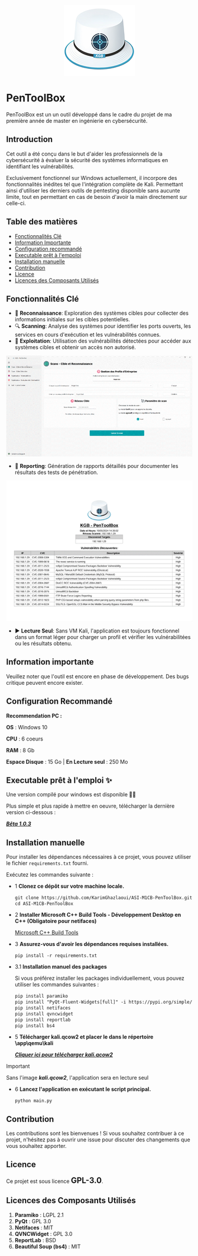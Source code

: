 <p align="center">
  <img src="./app/resource/images/logo.png">
</p>

# PenToolBox

PenToolBox est un un outil développé dans le cadre du projet de ma première année de master en ingénierie en cybersécurité.

## Introduction

Cet outil a été conçu dans le but d'aider les professionnels de la cybersécurité à évaluer la sécurité des systèmes informatiques en identifiant les vulnérabilités.

Exclusivement fonctionnel sur Windows actuellement, il incorpore des fonctionnalités inédites tel que l'intégration complète de Kali.
Permettant ainsi d'utiliser les derniers outils de pentesting disponible sans aucunte limite, tout en permettant en cas de besoin d'avoir la main directement sur celle-ci.

## Table des matières
 
- [Fonctionnalités Clé](#fonctionnalités-clé)
- [Information Importante](#information-importante)
- [Configuration recommandé](#configuration-recommandé)
- [Executable prêt à l'empoloi](#executable-prêt-à-lemploi-)
- [Installation manuelle](#installation-manuelle)
- [Contribution](#contribution)
- [Licence](#licence)
- [Licences des Composants Utilisés](#licences-des-composants-utilisés)

## Fonctionnalités Clé

- 👀 **Reconnaissance**: Exploration des systèmes cibles pour collecter des informations initiales sur les cibles potentielles.
- 🔍 **Scanning**: Analyse des systèmes pour identifier les ports ouverts, les services en cours d'exécution et les vulnérabilités connues.
- 💪 **Exploitation**: Utilisation des vulnérabilités détectées pour accéder aux systèmes cibles et obtenir un accès non autorisé.

<img src="./images/demo.gif">

- 📄 **Reporting**: Génération de rapports détaillés pour documenter les résultats des tests de pénétration.

<img src="./images/rapport.gif">

- ▶ **Lecture Seul**: Sans VM Kali, l'application est toujours fonctionnel dans un format léger pour charger un profil et vérifier les vulnérabilitées ou les résultats obtenu.

## Information importante

Veuillez noter que l'outil est encore en phase de développement. 
Des bugs critique peuvent encore exister.

## Configuration Recommandé

**Recommendation PC :**

**OS** : Windows 10

**CPU** : 6 coeurs

**RAM** : 8 Gb

**Espace Disque** : 15 Go | **En Lecture seul** : 250 Mo

## Executable prêt à l'emploi ✨

Une version compilé pour windows est disponible 🎉🎉

Plus simple et plus rapide à mettre en oeuvre, télécharger la dernière version ci-dessous :

  [***Bêta 1.0.3***](https://github.com/KarimGhazlaoui/ASI-M1CB-PenToolBox/releases/tag/1.0.3)<br>


## Installation manuelle

Pour installer les dépendances nécessaires à ce projet, vous pouvez utiliser le fichier `requirements.txt` fourni. 

Exécutez les commandes suivante :

- 1 **Clonez ce dépôt sur votre machine locale.**
  ```console
  git clone https://github.com/KarimGhazlaoui/ASI-M1CB-PenToolBox.git
  cd ASI-M1CB-PenToolBox
  ```

- 2 **Installer Microsoft C++ Build Tools - Développement Desktop en C++ (Obligatoire pour netifaces)**

    [Microsoft C++ Build Tools](https://visualstudio.microsoft.com/visual-cpp-build-tools)<br>


- 3 **Assurez-vous d'avoir les dépendances requises installées.**
  ```console
  pip install -r requirements.txt
  ```
 - 3.1 **Installation manuel des packages**

      Si vous préférez installer les packages individuellement, vous pouvez utiliser les commandes suivantes :
    ```console
    pip install paramiko
    pip install "PyQt-Fluent-Widgets[full]" -i https://pypi.org/simple/
    pip install netifaces
    pip install qvncwidget
    pip install reportlab
    pip install bs4
    ```

- 5 **Télécharger kali.qcow2 et placer le dans le répertoire \app\qemu\kali**
   
     [***Cliquer ici pour télécharger kali.qcow2***](https://drive.google.com/file/d/19TkXSNwm6RxxnFsOpfuVuTnsTJIXfvee/view?usp=sharing)<br>

> [!IMPORTANT]
> Sans l'image ***kali.qcow2***, l'application sera en lecture seul
     
- 6 **Lancez l'application en exécutant le script principal.**
  ```console
  python main.py
  ```



## Contribution
Les contributions sont les bienvenues ! Si vous souhaitez contribuer à ce projet, n'hésitez pas à ouvrir une issue pour discuter des changements que vous souhaitez apporter.

## Licence
Ce projet est sous licence <span style="font-size:1.5em; font-weight:bold;">GPL-3.0</span>.

## Licences des Composants Utilisés

1. **Paramiko** : LGPL 2.1
2. **PyQt** : GPL 3.0
3. **Netifaces** : MIT
4. **QVNCWidget** : GPL 3.0
5. **ReportLab** : BSD
6. **Beautiful Soup (bs4)** : MIT
